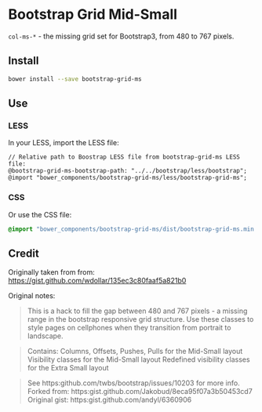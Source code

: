 # Bootstrap Grid Mid-Small

`col-ms-*` - the missing grid set for Bootstrap3, from 480 to 767 pixels.


## Install

```sh
bower install --save bootstrap-grid-ms
```


## Use

### LESS

In your LESS, import the LESS file:

```less
// Relative path to Boostrap LESS file from bootstrap-grid-ms LESS file:
@bootstrap-grid-ms-bootstrap-path: "../../bootstrap/less/bootstrap";
@import "bower_components/bootstrap-grid-ms/less/bootstrap-grid-ms";
```

### CSS

Or use the CSS file:

```css
@import "bower_components/bootstrap-grid-ms/dist/bootstrap-grid-ms.min.css";
```


## Credit

Originally taken from from: https://gist.github.com/wdollar/135ec3c80faaf5a821b0

Original notes:

> This is a hack to fill the gap between 480 and 767 pixels - a missing range
in the bootstrap responsive grid structure. Use these classes to style pages
on cellphones when they transition from portrait to landscape.

> Contains:
Columns, Offsets, Pushes, Pulls for the Mid-Small layout
Visibility classes for the Mid-Small layout
Redefined visibility classes for the Extra Small layout

> See https:github.com/twbs/bootstrap/issues/10203 for more info.
Forked from: https:gist.github.com/Jakobud/8eca95f07a3b50453cd7
Original gist: https:gist.github.com/andyl/6360906
